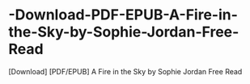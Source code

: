 # -Download-PDF-EPUB-A-Fire-in-the-Sky-by-Sophie-Jordan-Free-Read
[Download] [PDF/EPUB] A Fire in the Sky by Sophie Jordan Free Read
